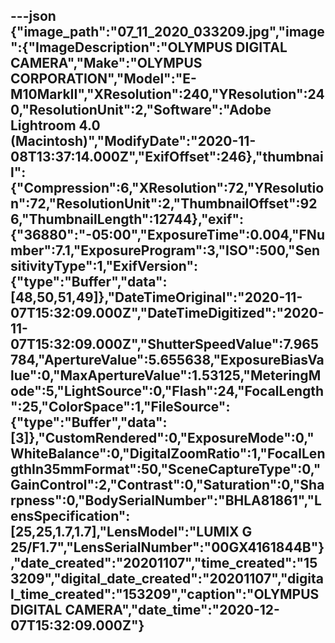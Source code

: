 ---json
{"image_path":"07_11_2020_033209.jpg","image":{"ImageDescription":"OLYMPUS DIGITAL CAMERA","Make":"OLYMPUS CORPORATION","Model":"E-M10MarkII","XResolution":240,"YResolution":240,"ResolutionUnit":2,"Software":"Adobe Lightroom 4.0 (Macintosh)","ModifyDate":"2020-11-08T13:37:14.000Z","ExifOffset":246},"thumbnail":{"Compression":6,"XResolution":72,"YResolution":72,"ResolutionUnit":2,"ThumbnailOffset":926,"ThumbnailLength":12744},"exif":{"36880":"-05:00","ExposureTime":0.004,"FNumber":7.1,"ExposureProgram":3,"ISO":500,"SensitivityType":1,"ExifVersion":{"type":"Buffer","data":[48,50,51,49]},"DateTimeOriginal":"2020-11-07T15:32:09.000Z","DateTimeDigitized":"2020-11-07T15:32:09.000Z","ShutterSpeedValue":7.965784,"ApertureValue":5.655638,"ExposureBiasValue":0,"MaxApertureValue":1.53125,"MeteringMode":5,"LightSource":0,"Flash":24,"FocalLength":25,"ColorSpace":1,"FileSource":{"type":"Buffer","data":[3]},"CustomRendered":0,"ExposureMode":0,"WhiteBalance":0,"DigitalZoomRatio":1,"FocalLengthIn35mmFormat":50,"SceneCaptureType":0,"GainControl":2,"Contrast":0,"Saturation":0,"Sharpness":0,"BodySerialNumber":"BHLA81861","LensSpecification":[25,25,1.7,1.7],"LensModel":"LUMIX G 25/F1.7","LensSerialNumber":"00GX4161844B"},"date_created":"20201107","time_created":"153209","digital_date_created":"20201107","digital_time_created":"153209","caption":"OLYMPUS DIGITAL CAMERA","date_time":"2020-12-07T15:32:09.000Z"}
---